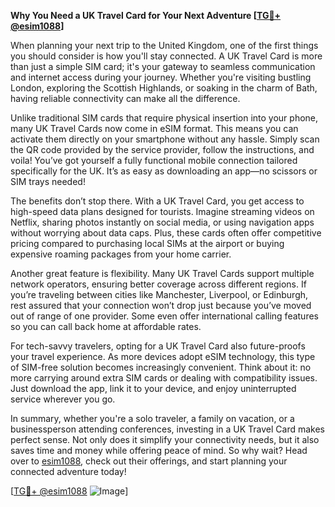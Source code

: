 **Why You Need a UK Travel Card for Your Next Adventure [[TG💪+ @esim1088](https://t.me/s/esim1088)]**

When planning your next trip to the United Kingdom, one of the first things you should consider is how you'll stay connected. A UK Travel Card is more than just a simple SIM card; it's your gateway to seamless communication and internet access during your journey. Whether you're visiting bustling London, exploring the Scottish Highlands, or soaking in the charm of Bath, having reliable connectivity can make all the difference.

Unlike traditional SIM cards that require physical insertion into your phone, many UK Travel Cards now come in eSIM format. This means you can activate them directly on your smartphone without any hassle. Simply scan the QR code provided by the service provider, follow the instructions, and voila! You’ve got yourself a fully functional mobile connection tailored specifically for the UK. It’s as easy as downloading an app—no scissors or SIM trays needed!

The benefits don’t stop there. With a UK Travel Card, you get access to high-speed data plans designed for tourists. Imagine streaming videos on Netflix, sharing photos instantly on social media, or using navigation apps without worrying about data caps. Plus, these cards often offer competitive pricing compared to purchasing local SIMs at the airport or buying expensive roaming packages from your home carrier.

Another great feature is flexibility. Many UK Travel Cards support multiple network operators, ensuring better coverage across different regions. If you’re traveling between cities like Manchester, Liverpool, or Edinburgh, rest assured that your connection won’t drop just because you’ve moved out of range of one provider. Some even offer international calling features so you can call back home at affordable rates.

For tech-savvy travelers, opting for a UK Travel Card also future-proofs your travel experience. As more devices adopt eSIM technology, this type of SIM-free solution becomes increasingly convenient. Think about it: no more carrying around extra SIM cards or dealing with compatibility issues. Just download the app, link it to your device, and enjoy uninterrupted service wherever you go.

In summary, whether you're a solo traveler, a family on vacation, or a businessperson attending conferences, investing in a UK Travel Card makes perfect sense. Not only does it simplify your connectivity needs, but it also saves time and money while offering peace of mind. So why wait? Head over to [esim1088](https://t.me/s/esim1088), check out their offerings, and start planning your connected adventure today!

[[TG💪+ @esim1088](https://t.me/s/esim1088) ![Image](https://i.postimg.cc/Y0z9fWf4/image.png)]
